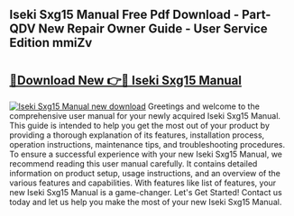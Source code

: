 ## Iseki Sxg15 Manual Free Pdf Download - Part-QDV New Repair Owner Guide - User Service Edition mmiZv

# <h2><a href="http://bc80081.oget.top/?id=Iseki+Sxg15+Manual">🔗Download New 👉🔴 Iseki Sxg15 Manual</a></h2>

[![Iseki Sxg15 Manual new download](https://i.imgur.com/5g1atiW.png)](http://bc80081.oget.top/?id=Iseki+Sxg15+Manual)
Greetings and welcome to the comprehensive user manual for your newly acquired Iseki Sxg15 Manual. This guide is intended to help you get the most out of your product by providing a thorough explanation of its features, installation process, operation instructions, maintenance tips, and troubleshooting procedures. To ensure a successful experience with your new Iseki Sxg15 Manual, we recommend reading this user manual carefully. It contains detailed information on product setup, usage instructions, and an overview of the various features and capabilities. With features like list of features, your new Iseki Sxg15 Manual is a game-changer. Let's Get Started! Contact us today and let us help you make the most of your new Iseki Sxg15 Manual.
